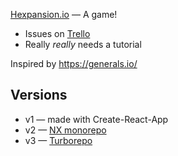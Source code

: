 [Hexpansion.io](https://hexpansion.io/) — A game!

* Issues on [Trello](https://trello.com/b/MYP7a1Gg/hexerals)
* Really *really* needs a tutorial

Inspired by https://generals.io/

## Versions

* v1 — made with Create-React-App
* v2 — [NX monorepo](https://nx.dev/tutorials/integrated-repo-tutorial)
* v3 — [Turborepo](https://turbo.build/repo)